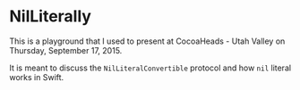 # NilLiterally

This is a playground that I used to present at CocoaHeads - Utah Valley on Thursday, September 17, 2015.

It is meant to discuss the `NilLiteralConvertible` protocol and how `nil` literal works in Swift.
